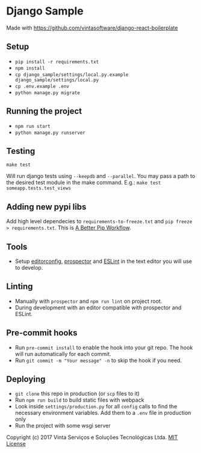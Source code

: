 # Django Sample
Made with https://github.com/vintasoftware/django-react-boilerplate

## Setup
- `pip install -r requirements.txt`
- `npm install`
- `cp django_sample/settings/local.py.example django_sample/settings/local.py`
- `cp .env.example .env`
- `python manage.py migrate`

## Running the project
- `npm run start`
- `python manage.py runserver`

## Testing
`make test`

Will run django tests using `--keepdb` and `--parallel`. You may pass a path to the desired test module in the make command. E.g.: `make test someapp.tests.test_views`

## Adding new pypi libs
Add high level dependecies to `requirements-to-freeze.txt` and `pip freeze > requirements.txt`. This is [A Better Pip Workflow](http://www.kennethreitz.org/essays/a-better-pip-workflow).

## Tools
- Setup [editorconfig](http://editorconfig.org/), [prospector](https://prospector.landscape.io/en/master/) and [ESLint](http://eslint.org/) in the text editor you will use to develop.

## Linting
- Manually with `prospector` and `npm run lint` on project root.
- During development with an editor compatible with prospector and ESLint.

## Pre-commit hooks
- Run `pre-commit install` to enable the hook into your git repo. The hook will run automatically for each commit.
- Run `git commit -m "Your message" -n` to skip the hook if you need.

## Deploying
- `git clone` this repo in production (or `scp` files to it)
- Run `npm run build` to build static files with webpack
- Look inside `settings/production.py` for all `config` calls to find the necessary environment variables. Add them to a `.env` file in production only
- Run the project with some wsgi server

Copyright (c) 2017 Vinta Serviços e Soluções Tecnológicas Ltda.
[MIT License](LICENSE.txt)

